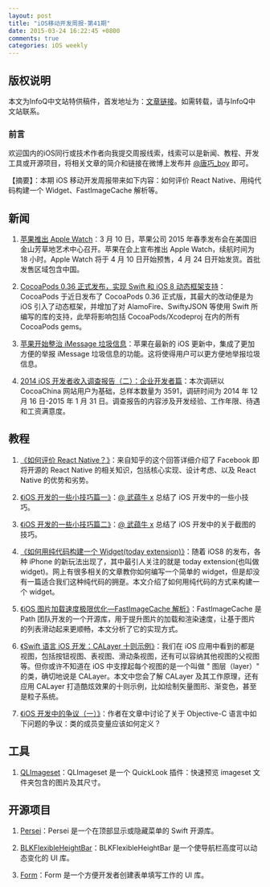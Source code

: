 ```yaml
---
layout: post
title: "iOS移动开发周报-第41期"
date: 2015-03-24 16:22:45 +0800
comments: true
categories: iOS weekly
---
```


## 版权说明

本文为InfoQ中文站特供稿件，首发地址为：[文章链接](http://www.infoq.com/cn/news/2015/03/evaluate-react-native)。如需转载，请与InfoQ中文站联系。

### 前言

欢迎国内的iOS同行或技术作者向我提交周报线索，线索可以是新闻、教程、开发工具或开源项目，将相关文章的简介和链接在微博上发布并 [@唐巧_boy](http://weibo.com/tangqiaoboy) 即可。

【摘要】：本期 iOS 移动开发周报带来如下内容：如何评价 React Native、用纯代码构建一个 Widget、FastImageCache 解析等。

## 新闻

 1. [苹果推出 Apple Watch](http://www.cocoachina.com/apple/20150310/11273.html)：3 月 10 日，苹果公司 2015 年春季发布会在美国旧金山芳草地艺术中心召开。苹果在会上宣布推出 Apple Watch，续航时间为 18 小时。Apple Watch 将于 4 月 10 日开始预售，4 月 24 日开始发货。首批发售区域包含中国。

 1. [CocoaPods 0.36 正式发布，实现 Swift 和 iOS 8 动态框架支持](http://www.csdn.net/article/2015-03-13/2824206-cocoapods-036-adds-swift-framework)：CocoaPods 于近日发布了 CocoaPods 0.36 正式版，其最大的改动便是为 iOS 引入了动态框架，并增加了对 AlamoFire、SwiftyJSON 等使用 Swift 所编写的库的支持，此举将影响包括 CocoaPods/Xcodeproj 在内的所有 CocoaPods gems。

 1. [苹果开始整治 iMessage 垃圾信息](http://weibo.com/1989324563/C8khmrwB3?ref=&type=comment#_rnd1426425896500)：苹果在最新的 iOS 更新中，集成了更加方便的举报 iMessage 垃圾信息的功能。这将使得用户可以更方便地举报垃圾信息。

 1. [2014 iOS 开发者收入调查报告（二）：企业开发者篇](http://www.cocoachina.com/programmer/20150316/11339.html)：本次调研以 CocoaChina 网站用户为基础，总样本数量为 3591，调研时间为 2014 年 12 月 16 日-2015 年 1 月 31 日。调查报告的内容涉及开发经验、工作年限、待遇和工资满意度。

## 教程

 1. [《如何评价 React Native？》](http://www.zhihu.com/question/27852694/answer/41704172)：来自知乎的这个回答详细介绍了 Facebook 即将开源的 React Native 的相关知识，包括核心实现、设计考虑、以及 React Native 的优势和劣势。

 1. [《iOS 开发的一些小技巧篇一》](http://www.jianshu.com/p/221507eb8590)：[@ 武蕴牛 x](http://weibo.com/u/2159267225?from=feed&loc=nickname) 总结了 iOS 开发中的一些小技巧。

 1. [《iOS 开发的一些小技巧篇二》](http://www.jianshu.com/p/80ebbb1950ba)：[@ 武蕴牛 x](http://weibo.com/u/2159267225?from=feed&loc=nickname) 总结了 iOS 开发中的关于截图的技巧。

 1. [《如何用纯代码构建一个 Widget(today extension)》](http://adad184.com/2014/10/29/2014-10-29-how-to-setup-today-extension-programmatically/)：随着 iOS8 的发布，各种 iPhone 的新玩法出现了，其中最引人关注的就是 today extension(也叫做 widget)。网上有很多相关的文章教你如何编写一个简单的 widget，但是却没有一篇适合我们这种纯代码的拥趸。本文介绍了如何用纯代码的方式来构建一个 widget。

 1. [《iOS 图片加载速度极限优化—FastImageCache 解析》](http://blog.cnbang.net/tech/2578/)：FastImageCache 是 Path 团队开发的一个开源库，用于提升图片的加载和渲染速度，让基于图片的列表滑动起来更顺畅，本文分析了它的实现方式。

 1. [《Swift 语言 iOS 开发：CALayer 十则示例》](http://www.cocoachina.com/ios/20150318/11350.html)：我们在 iOS 应用中看到的都是视图，包括按钮视图、表视图、滑动条视图，还有可以容纳其他视图的父视图等。但你或许不知道在 iOS 中支撑起每个视图的是一个叫做 " 图层（layer）" 的类，确切地说是 CALayer。本文中您会了解 CALayer 及其工作原理，还有应用 CALayer 打造酷炫效果的十则示例，比如绘制矢量图形、渐变色，甚至是粒子系统。

 1. [《iOS 开发中的争议（一）》](http://blog.devtang.com/blog/2015/03/15/ios-dev-controversy-1/)：作者在文章中讨论了关于 Objective-C 语言中如下问题的争议：类的成员变量应该如何定义？

## 工具

 1. [QLImageset](https://github.com/qfish/QLImageset)：QLImageset 是一个 QuickLook 插件：快速预览 imageset 文件夹包含的图片及其尺寸。

## 开源项目

 1. [Persei](https://github.com/Yalantis/Persei)：Persei 是一个在顶部显示或隐藏菜单的 Swift 开源库。

 1. [BLKFlexibleHeightBar](https://github.com/bryankeller/BLKFlexibleHeightBar)：BLKFlexibleHeightBar 是一个使导航栏高度可以动态变化的 UI 库。

 1. [Form](https://github.com/hyperoslo/Form)：Form 是一个方便开发者创建表单填写工作的 UI 库。
